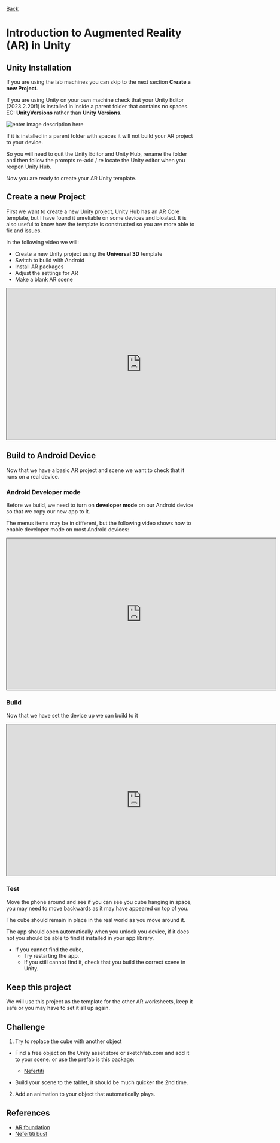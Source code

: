 [Back](https://uwetom.github.io/media-production-worksheets)

# Introduction to Augmented Reality (AR) in Unity

## Unity Installation

If you are using the lab machines you can skip to the next section **Create a new Project**.

If you are using Unity on your own machine check that your Unity Editor (2023.2.20f1) is installed in inside a parent folder that contains no spaces. EG: **UnityVersions** rather than **Unity Versions**.

![enter image description here](https://uwetom.github.io/media-production-worksheets/wk13-unity-ar-introduction/images/editor-loc.png)

If it is installed in a parent folder with spaces it will not build your AR project to your device.

So you will need to quit the Unity Editor and Unity Hub, rename the folder and then follow the prompts re-add / re locate the Unity editor when you reopen Unity Hub.

Now you are ready to create your AR Unity template.

## Create a new Project

First we want to create a new Unity project, Unity Hub has an AR Core template, but I have found it unreliable on some devices and bloated. It is also useful to know how the template is constructed so you are more able to fix and issues.

In the following video we will:
- Create a new Unity project using the **Universal 3D** template
- Switch to build with Android
- Install AR packages
- Adjust the settings for AR
- Make a blank AR scene

<iframe src="https://uwe.cloud.panopto.eu/Panopto/Pages/Embed.aspx?id=889f2f8a-87c2-4ff2-a202-b21a008f305a&autoplay=false&offerviewer=true&showtitle=false&showbrand=false&captions=false&interactivity=all" height="405" width="720" style="border: 1px solid #464646;" allowfullscreen allow="autoplay" aria-label="Panopto Embedded Video Player" aria-description="unity- ar_template" ></iframe>

## Build to Android Device

Now that we have a basic AR project and scene we want to check that it runs on a real device.

### Android Developer mode
Before we build, we need to turn on **developer mode** on our Android device so that we copy our new app to it.

The menus items may be in different, but the following video shows how to enable developer mode on most Android devices:

<iframe src="https://uwe.cloud.panopto.eu/Panopto/Pages/Embed.aspx?id=f24a7422-8565-43e6-af75-b21e00a0a1b5&autoplay=false&offerviewer=true&showtitle=false&showbrand=false&captions=false&interactivity=all" height="405" width="720" style="border: 1px solid #464646;" allowfullscreen allow="autoplay" aria-label="Panopto Embedded Video Player" aria-description="Android developer mode" ></iframe>

### Build

Now that we have set the device up we can build to it

<iframe src="https://uwe.cloud.panopto.eu/Panopto/Pages/Embed.aspx?id=1c0abd93-e11a-40b9-8d4d-b21e00a3fea0&autoplay=false&offerviewer=true&showtitle=false&showbrand=false&captions=false&interactivity=all" height="405" width="720" style="border: 1px solid #464646;" allowfullscreen allow="autoplay" aria-label="Panopto Embedded Video Player" aria-description="unity-build to android" ></iframe>

### Test

Move the phone around and see if you can see you cube hanging in space, you may need to move backwards as it may have appeared on top of you.

The cube should remain in place in the real world as you move around it.

 The app should open automatically when you unlock you device, if it does not you should be able to find it installed in your app library.

- If you cannot find the cube,
	- Try restarting the app. 
	- If you still cannot find it, check that you build the correct scene in Unity.

## Keep this project
We will use this project as the template for the other AR worksheets, keep it safe or you may have to set it all up again.

## Challenge


1. Try to replace the cube with another object
- Find a free object on the Unity asset store or  sketchfab.com and add it to your scene. or use the prefab is this package:

	- [Nefertiti](https://uwetom.github.io/media-production-worksheets/wk13-unity-ar-introduction/assets/nefertiti.unitypackage)
- Build your scene to the tablet, it should be much quicker the 2nd time.
2. Add an animation to your object that automatically plays.

## References

- [AR foundation](https://docs.unity3d.com/Packages/com.unity.xr.arfoundation@5.1/manual/index.html)
- [Nefertiti bust](https://sketchfab.com/3d-models/nefertitis-bust-like-in-the-museum-ce5b14926e494558ab584375a8d63ca7)
<!--stackedit_data:
eyJoaXN0b3J5IjpbMTc4MzMzNTQ3NSwtNDA3MTg5ODQ2LC0zNz
cyOTUzNDMsLTIwODc5NDc0MjAsLTE3NjEwNTQwMTYsMTIwNTky
NDkwMywtNDYxMDcwMTI0LC0yMDYwODM3NDg2LDc4Mzk1MDAyOS
wtMTIzMDc4ODY3Miw2MTMzNjg0ODcsNTA0MDUyNzU4XX0=
-->
